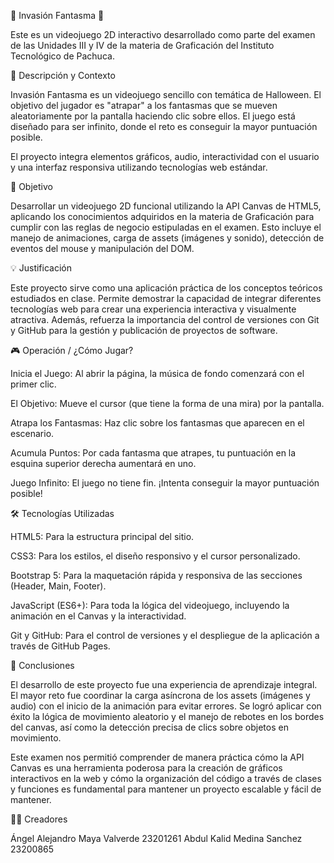 🎃 Invasión Fantasma 👻

Este es un videojuego 2D interactivo desarrollado como parte del examen de las Unidades III y IV de la materia de Graficación del Instituto Tecnológico de Pachuca.

📝 Descripción y Contexto

Invasión Fantasma es un videojuego sencillo con temática de Halloween. El objetivo del jugador es "atrapar" a los fantasmas que se mueven aleatoriamente por la pantalla haciendo clic sobre ellos. El juego está diseñado para ser infinito, donde el reto es conseguir la mayor puntuación posible.

El proyecto integra elementos gráficos, audio, interactividad con el usuario y una interfaz responsiva utilizando tecnologías web estándar.

🎯 Objetivo

Desarrollar un videojuego 2D funcional utilizando la API Canvas de HTML5, aplicando los conocimientos adquiridos en la materia de Graficación para cumplir con las reglas de negocio estipuladas en el examen. Esto incluye el manejo de animaciones, carga de assets (imágenes y sonido), detección de eventos del mouse y manipulación del DOM.

💡 Justificación

Este proyecto sirve como una aplicación práctica de los conceptos teóricos estudiados en clase. Permite demostrar la capacidad de integrar diferentes tecnologías web para crear una experiencia interactiva y visualmente atractiva. Además, refuerza la importancia del control de versiones con Git y GitHub para la gestión y publicación de proyectos de software.

🎮 Operación / ¿Cómo Jugar?

Inicia el Juego: Al abrir la página, la música de fondo comenzará con el primer clic.

El Objetivo: Mueve el cursor (que tiene la forma de una mira) por la pantalla.

Atrapa los Fantasmas: Haz clic sobre los fantasmas que aparecen en el escenario.

Acumula Puntos: Por cada fantasma que atrapes, tu puntuación en la esquina superior derecha aumentará en uno.

Juego Infinito: El juego no tiene fin. ¡Intenta conseguir la mayor puntuación posible!

🛠️ Tecnologías Utilizadas

HTML5: Para la estructura principal del sitio.

CSS3: Para los estilos, el diseño responsivo y el cursor personalizado.

Bootstrap 5: Para la maquetación rápida y responsiva de las secciones (Header, Main, Footer).

JavaScript (ES6+): Para toda la lógica del videojuego, incluyendo la animación en el Canvas y la interactividad.

Git y GitHub: Para el control de versiones y el despliegue de la aplicación a través de GitHub Pages.

🧠 Conclusiones

El desarrollo de este proyecto fue una experiencia de aprendizaje integral. El mayor reto fue coordinar la carga asíncrona de los assets (imágenes y audio) con el inicio de la animación para evitar errores. Se logró aplicar con éxito la lógica de movimiento aleatorio y el manejo de rebotes en los bordes del canvas, así como la detección precisa de clics sobre objetos en movimiento.

Este examen nos permitió comprender de manera práctica cómo la API Canvas es una herramienta poderosa para la creación de gráficos interactivos en la web y cómo la organización del código a través de clases y funciones es fundamental para mantener un proyecto escalable y fácil de mantener.

🧑‍💻 Creadores

Ángel Alejandro Maya Valverde 23201261
Abdul Kalid Medina Sanchez 23200865
